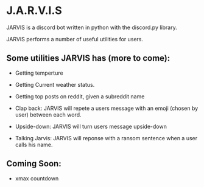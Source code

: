 # J.A.R.V.I.S
JARVIS is a discord bot written in python with the discord.py library.

JARVIS performs a number of useful utilities for users.

## Some utilities JARVIS has (more to come):
  
  * Getting temperture 
  
  * Getting Current weather status.
  
  * Getting top posts on reddit, given a subreddit name

  * Clap back:
  JARVIS will repete a users message with an emoji (chosen by user) between each word.
  
  * Upside-down:
  JARVIS will turn users message upside-down
  
  * Talking Jarvis:
  JARVIS will reponse with a ransom sentence when a user calls his name.
  
## Coming Soon:
 * xmax countdown
